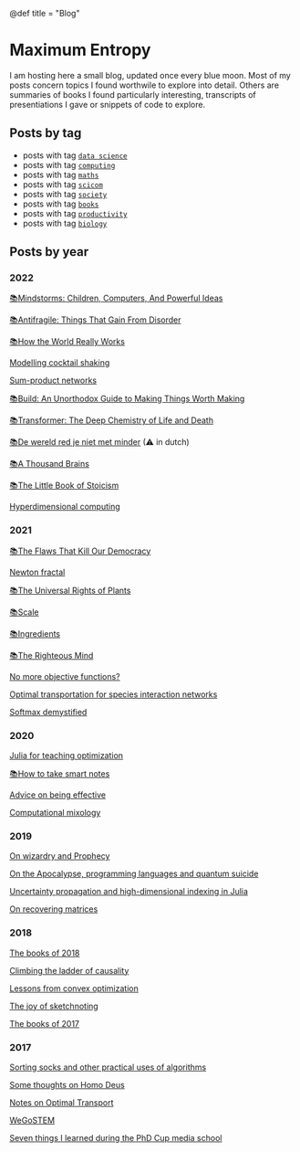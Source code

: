 @def title = "Blog"

# Maximum Entropy

I am hosting here a small blog, updated once every blue moon. Most of my posts concern topics I found worthwile to explore into detail. Others are summaries of books I found particularly interesting, transcripts of presentiations I gave or snippets of code to explore. 

## Posts by tag


* posts with tag [`data science`](/tag/datascience/)
* posts with tag [`computing`](/tag/computing/)
* posts with tag [`maths`](/tag/maths/)
* posts with tag [`scicom`](/tag/scicom/)
* posts with tag [`society`](/tag/society/)
* posts with tag [`books`](/tag/books/)
* posts with tag [`productivity`](/tag/productivity/)
* posts with tag [`biology`](/tags/biology/)

## Posts by year

### 2022

[📚Mindstorms: Children, Computers, And Powerful Ideas](/posts/2022/2022-02-01-mindstorms/)

[📚Antifragile: Things That Gain From Disorder](/posts/2022/2022-01-07-antifragile/)

[📚How the World Really Works](/posts/2022/2022-03-20-how_the_world_really_works/)

[Modelling cocktail shaking](/posts/2022/cocktails.jl/)

[Sum-product networks](/posts/2022/2022-06-16-SPNs/)

[📚Build: An Unorthodox Guide to Making Things Worth Making](/posts/2022/2022-07-21-build/)

[📚Transformer: The Deep Chemistry of Life and Death](/posts/2022/2022-08-17-Transformer/)

[📚De wereld red je niet met minder](/posts/2022/2022-08-31-minder/) (⚠ in dutch)

[📚A Thousand Brains](/posts/2022/2022-09-04-1000brains/)

[📚The Little Book of Stoicism](/posts/2022/2022-09-22-stoicism/)

[Hyperdimensional computing](/posts/2022/2022-10-04-HDVtutorial/)

### 2021

[📚The Flaws That Kill Our Democracy](/posts/2021/2021-11-24-democracy/)

[Newton fractal](/posts/2021/2021-10-17-fractal/)

[📚The Universal Rights of Plants](/posts/2021/2021-08-06-rightsofplants/)

[📚Scale](/posts/2021/2021-07-22-scale/)

[📚Ingredients](/posts/2021/2021-07-14-ingredients/)

[📚The Righteous Mind](/posts/2021/2021-07-06-righteous/)

[No more objective functions?](/posts/2021/2021-05-10-nonobjective/)

[Optimal transportation for species interaction networks](/posts/2021/2021-03-24-otsin/)

[Softmax demystified](/posts/2021/2021-03-20-softmax/)

### 2020

[Julia for teaching optimization](/posts/2020/2020-07-28-juliateaching/)

[📚How to take smart notes](/posts/2020/2020-07-23-how-to-take-smart-notes/)

[Advice on being effective](/posts/2020/2020-06-17-advice-on-being-effective/)

[Computational mixology](/posts/2020/2020-05-21-compuational-mixology/)

### 2019

[On wizardry and Prophecy](/posts/2019/2019-12-31-wizardsandprophets/)

[On the Apocalypse, programming languages and quantum suicide](/posts/2019/2019-09-02-doomsday/)

[Uncertainty propagation and high-dimensional indexing in Julia](/posts/2019/2019-06-13-julia/)

[On recovering matrices](/posts/2019/2019-04-16-nuclear/)

### 2018

[The books of 2018](/posts/2018/2018-12-28-books2018/)

[Climbing the ladder of causality](/posts/2018/2018-06-24-causality/)

[Lessons from convex optimization](/posts/2018/2018-03-07-ConvexSummary/)

[The joy of sketchnoting](/posts/2018/2018-01-11-Sketchnotes/)

[The books of 2017](/posts/2018/2018-01-01-Books2017/)

### 2017

[Sorting socks and other practical uses of algorithms](/posts/2017/2017-12-20-Algorithms/)

[Some thoughts on Homo Deus](/posts/2017/2017-11-15-Homo_Deus/)

[Notes on Optimal Transport](/posts/2017/2017-11-5-OptimalTransport/)

[WeGoSTEM](/posts/2017/2017-10-14-WeGoSTEM/)

[Seven things I learned during the PhD Cup media school](/posts/2017/2017-10-7-Media-school/)
